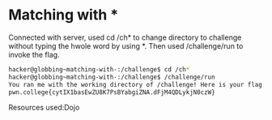 # Matching with *
Connected with server, used cd /ch* to change directory to challenge without typing the hwole word by using *. Then used /challenge/run to invoke the flag.
```bash
hacker@globbing~matching-with-:/challenge$ cd /ch*
hacker@globbing~matching-with-:/challenge$ /challenge/run
You ran me with the working directory of /challenge! Here is your flag:
pwn.college{cytIX1basEwZU8K7PsBYabgiZNA.dFjM4QDLykjN0czW}
```
Resources used:Dojo
